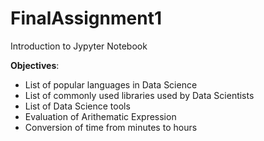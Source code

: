 # FinalAssignment1
Introduction to Jypyter Notebook

**Objectives**:
- List of popular languages in Data Science
- List of commonly used libraries used by Data Scientists
- List of Data Science tools
- Evaluation of Arithematic Expression
- Conversion of time from minutes to hours
